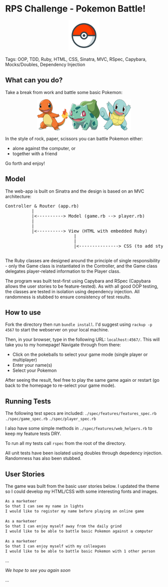 # RPS Challenge - Pokemon Battle!

<p align="center"><img src="./public/images/pokeball.png" width="100" height="100" /></p>

Tags: OOP, TDD, Ruby, HTML, CSS, Sinatra, MVC, RSpec, Capybara, Mocks/Doubles, Dependency Injection



What can you do?
-------

Take a break from work and battle some basic Pokemon:
<p align="center"><img src="./public/images/charmander.png" width="100" height="100" /><img src="./public/images/bulbasaur.png" width="100" height="100" /><img src="./public/images/squirtle.png" width="100" height="100" /></p>

In the style of rock, paper, scissors you can battle Pokemon either:
 - alone against the computer, or
 - together with a friend

Go forth and enjoy!



Model
-----

The web-app is built on Sinatra and the design is based on an MVC architecture:

<pre>
Controller & Router (app.rb)  
          |  
          |<----------> Model (game.rb --> player.rb)  
          |  
          |
          |<----------> View (HTML with embedded Ruby)
                          |
                          |
                          |<---------------> CSS (to add styling on your browser)

</pre>   

The Ruby classes are designed around the principle of single responsibility - only the Game class is instantiated in the Controller, and the Game class delegates player-related information to the Player class.

The program was built test-first using Capybara and RSpec (Capybara allows the user stories to be feature-tested). As with all good OOP testing, the classes are tested in isolation using dependency injection. All randomness is stubbed to ensure consistency of test results.



How to use
-----------

Fork the directory then run `bundle install`. I'd suggest using `rackup -p 4567` to start the webserver on your local machine. 

Then, in your browser, type in the following URL: `localhost:4567/`. This will take you to my homepage! Navigate through from there:
- Click on the pokeballs to select your game mode (single player or multiplayer)
- Enter your name(s)
- Select your Pokemon

After seeing the result, feel free to play the same game again or restart (go back to the homepage to re-select your game mode).



Running Tests
------------

The following test specs are included:
`./spec/features/features_spec.rb`
`./spec/game_spec.rb`
`./spec/player_spec.rb`

I also have some simple methods in `./spec/features/web_helpers.rb` to keep my feature tests DRY.

To run all my tests call `rspec` from the root of the directory.

All unit tests have been isolated using doubles through depedency injection. Randomness has also been stubbed.



User Stories
----

The game was built from the basic user stories below. I updated the theme so I could develop my HTML/CSS with some interesting fonts and images.

```
As a marketeer
So that I can see my name in lights
I would like to register my name before playing an online game

As a marketeer
So that I can enjoy myself away from the daily grind
I would like to be able to battle basic Pokemon against a computer

As a marketeer
So that I can enjoy myself with my colleagues
I would like to be able to battle basic Pokemon with 1 other person
```



...

_We hope to see you again soon_

...
